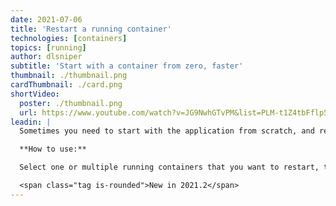 ```yaml
---
date: 2021-07-06
title: 'Restart a running container'
technologies: [containers]
topics: [running]
author: dlsniper
subtitle: 'Start with a container from zero, faster'
thumbnail: ./thumbnail.png
cardThumbnail: ./card.png
shortVideo:
  poster: ./thumbnail.png
  url: https://www.youtube.com/watch?v=JG9NwhGTvPM&list=PLM-t1Z4tbFflp57RnfgjXOdpOg6fLhs_q&index=16
leadin: |
  Sometimes you need to start with the application from scratch, and rebuilding the container is not needed. That's where the `Restart` feature comes in and helps you.

  **How to use:**

  Select one or multiple running containers that you want to restart, then click on the `Restart` button in the `Services` window.

  <span class="tag is-rounded">New in 2021.2</span>
---
```

